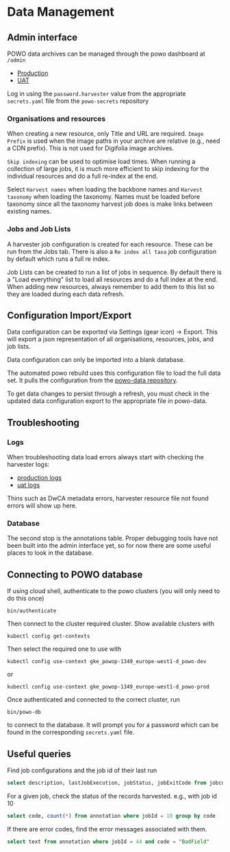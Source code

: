 # Data Management

## Admin interface 

POWO data archives can be managed through the powo dashboard at `/admin`

  * [Production](http://plantsoftheworldonline.org/admin)
  * [UAT](http://plantsoftheworld.online/admin)

Log in using the `password.harvester` value from the appropriate `secrets.yaml` file
from the `powo-secrets` repository

### Organisations and resources

When creating a new resource, only Title and URL are required. `Image Prefix` is used when
the image paths in your archive are relative (e.g., need a CDN prefix). This is not used
for Digifolia image archives.

`Skip indexing` can be used to optimise load times. When running a collection of large
jobs, it is much more efficient to skip indexing for the individual resources and do a
full re-index at the end.

Select `Harvest names` when loading the backbone names and `Harvest taxonomy` when
loading the taxonomy. Names must be loaded before taxonomy since all the taxonomy
harvest job does is make links between existing names.

### Jobs and Job Lists

A harvester job configuration is created for each resource. These can be run from the
Jobs tab. There is also a `Re index all taxa` job configuration by default which runs a
full re index. 

Job Lists can be created to run a list of jobs in sequence. By default there is a "Load
everything" list to load all resources and do a full index at the end. When adding new
resources, always remember to add them to this list so they are loaded during each data
refresh.

## Configuration Import/Export

Data configuration can be exported via Settings (gear icon) -> Export. This will export
a json representation of all organisations, resources, jobs, and job lists. 

Data configuration can only be imported into a blank database.

The automated powo rebuild uses this configuration file to load the full data set. It
pulls the configuration from the [powo-data
repository](https://github.com/RBGKew/powo-data). 

To get data changes to persist through a refresh, you must check in the updated data
configuration export to the appropriate file in powo-data.
 
## Troubleshooting


### Logs

When troubleshooting data load errors always start with checking the harvester logs:

  * [production
  logs](https://console.cloud.google.com/logs/viewer?project=powop-1349&interval=P1D&advancedFilter=resource.type%3D%22k8s_container%22%0Aresource.labels.cluster_name%3D%22powo-prod%22%0Aresource.labels.container_name%3D%22harvester%22%0A)
  * [uat logs](https://console.cloud.google.com/logs/viewer?project=powop-1349&interval=P1D&advancedFilter=resource.type%3D%22k8s_container%22%0Aresource.labels.cluster_name%3D%22powo-uat%22%0Aresource.labels.container_name%3D%22harvester%22%0A)

Thins such as DwCA metadata errors, harvester resource file not found errors will show
up here.

### Database

The second stop is the annotations table. Proper debugging tools have not been built
into the admin interface yet, so for now there are some useful places to look in the database.

## Connecting to POWO database

If using cloud shell, authenticate to the powo clusters (you will only need to do this once)

    bin/authenticate

Then connect to the cluster required cluster. Show available clusters with

    kubectl config get-contexts

Then select the required one to use with 

    kubectl config use-context gke_powop-1349_europe-west1-d_powo-dev

or

    kubectl config use-context gke_powop-1349_europe-west1-d_powo-prod

Once authenticated and connected to the correct cluster, run

    bin/powo-db

to connect to the database. It will prompt you for a password which can be
found in the corresponding `secrets.yaml` file.

## Useful queries

Find job configurations and the job id of their last run

~~~~sql
select description, lastJobExecution, jobStatus, jobExitCode from jobconfiguration
~~~~

For a given job, check the status of the records harvested. e.g., with job id 10

~~~~sql
select code, count(*) from annotation where jobId = 10 group by code
~~~~

If there are error codes, find the error messages associated with them.

~~~~sql
select text from annotation where jobId = 44 and code = "BadField"
~~~~
